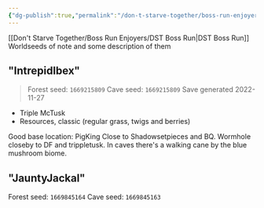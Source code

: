 ```yaml
---
{"dg-publish":true,"permalink":"/don-t-starve-together/boss-run-enjoyers/world-seeds/"}
---
```


[[Don't Starve Together/Boss Run Enjoyers/DST Boss Run\|DST Boss Run]]
Worldseeds of note and some description of them

## "IntrepidIbex"
> Forest seed: `1669215809`
> Cave seed: `1669215809`
> Save generated 2022-11-27

* Triple McTusk
* Resources, classic (regular grass, twigs and berries)

Good base location: PigKing
	Close to Shadowsetpieces and BQ. Wormhole closeby to DF and trippletusk.
In caves there's a walking cane by the blue mushroom biome.

## "JauntyJackal"
Forest seed: `1669845164`
Cave seed: `1669845163`

